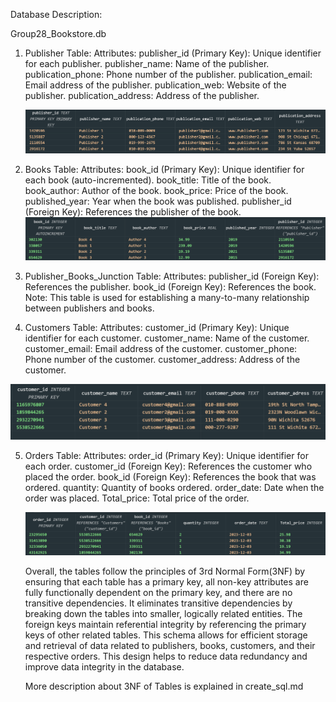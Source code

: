 Database Description:

Group28_Bookstore.db

1. Publisher Table:
Attributes:
    publisher_id (Primary Key): Unique identifier for each publisher.
    publisher_name: Name of the publisher.
    publication_phone: Phone number of the publisher.
    publication_email: Email address of the publisher.
    publication_web: Website of the publisher.
    publication_address: Address of the publisher.

    ![Alt text](Images/image.png)

2. Books Table:
Attributes:
    book_id (Primary Key): Unique identifier for each book (auto-incremented).
    book_title: Title of the book.
    book_author: Author of the book.
    book_price: Price of the book.
    published_year: Year when the book was published.
    publisher_id (Foreign Key): References the publisher of the book.
    ![Alt text](Images/image1.png)

3. Publisher_Books_Junction Table:
Attributes:
    publisher_id (Foreign Key): References the publisher.
    book_id (Foreign Key): References the book.
    Note: This table is used for establishing a many-to-many relationship between publishers and books.
4. Customers Table:
Attributes:
    customer_id (Primary Key): Unique identifier for each customer.
    customer_name: Name of the customer.
    customer_email: Email address of the customer.
    customer_phone: Phone number of the customer.
    customer_address: Address of the customer.

![Alt text](Images/image2.png)

5. Orders Table:
Attributes:
    order_id (Primary Key): Unique identifier for each order.
    customer_id (Foreign Key): References the customer who placed the order.
    book_id (Foreign Key): References the book that was ordered.
    quantity: Quantity of books ordered.
    order_date: Date when the order was placed.
    Total_price: Total price of the order.

    ![Alt text](Images/image3.png)

    Overall, the tables follow the principles of 3rd Normal Form(3NF) by ensuring that each table has a primary key, all non-key attributes are fully functionally dependent on the primary key, and there are no transitive dependencies. It eliminates transitive dependencies by breaking down the tables into smaller, logically related entities. The foreign keys maintain referential integrity by referencing the primary keys of other related tables. This schema allows for efficient storage and retrieval of data related to publishers, books, customers, and their respective orders. This design helps to reduce data redundancy and improve data integrity in the database.

    More description about 3NF of Tables is explained in create_sql.md
